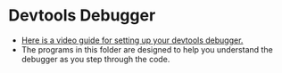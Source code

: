 # Devtools Debugger

- [Here is a video guide for setting up your devtools debugger.](https://denepo.js.org/welcome-to-js/3-understanding-programs/1-predicting-execution/devtool-setup.mp4)
- The programs in this folder are designed to help you understand the debugger as you step
  through the code.
